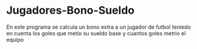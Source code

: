 # Jugadores-Bono-Sueldo
En este programa se calcula un bono extra a un jugador de futbol teniedo en cuenta los goles que metio su sueldo base y cuantos goles metrio el equipo
